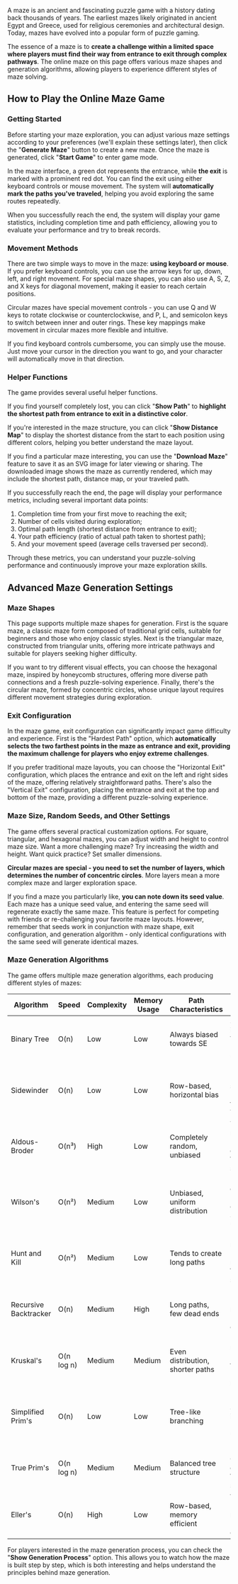 A maze is an ancient and fascinating puzzle game with a history dating back thousands of years. The earliest mazes likely originated in ancient Egypt and Greece, used for religious ceremonies and architectural design. Today, mazes have evolved into a popular form of puzzle gaming.

The essence of a maze is to **create a challenge within a limited space where players must find their way from entrance to exit through complex pathways**. The online maze on this page offers various maze shapes and generation algorithms, allowing players to experience different styles of maze solving.

## How to Play the Online Maze Game

### Getting Started

Before starting your maze exploration, you can adjust various maze settings according to your preferences (we'll explain these settings later), then click the "**Generate Maze**" button to create a new maze. Once the maze is generated, click "**Start Game**" to enter game mode.

In the maze interface, a green dot represents the entrance, while **the exit** is marked with a prominent red dot. You can find the exit using either keyboard controls or mouse movement. The system will **automatically mark the paths you've traveled**, helping you avoid exploring the same routes repeatedly.

When you successfully reach the end, the system will display your game statistics, including completion time and path efficiency, allowing you to evaluate your performance and try to break records.

### Movement Methods
There are two simple ways to move in the maze: **using keyboard or mouse**. If you prefer keyboard controls, you can use the arrow keys for up, down, left, and right movement. For special maze shapes, you can also use A, S, Z, and X keys for diagonal movement, making it easier to reach certain positions.

Circular mazes have special movement controls - you can use Q and W keys to rotate clockwise or counterclockwise, and P, L, and semicolon keys to switch between inner and outer rings. These key mappings make movement in circular mazes more flexible and intuitive.

If you find keyboard controls cumbersome, you can simply use the mouse. Just move your cursor in the direction you want to go, and your character will automatically move in that direction.

### Helper Functions
The game provides several useful helper functions.

If you find yourself completely lost, you can click "**Show Path**" to **highlight the shortest path from entrance to exit in a distinctive color**.

If you're interested in the maze structure, you can click "**Show Distance Map**" to display the shortest distance from the start to each position using different colors, helping you better understand the maze layout.

If you find a particular maze interesting, you can use the "**Download Maze**" feature to save it as an SVG image for later viewing or sharing. The downloaded image shows the maze as currently rendered, which may include the shortest path, distance map, or your traveled path.

If you successfully reach the end, the page will display your performance metrics, including several important data points:

1. Completion time from your first move to reaching the exit;
2. Number of cells visited during exploration;
3. Optimal path length (shortest distance from entrance to exit);
4. Your path efficiency (ratio of actual path taken to shortest path);
5. And your movement speed (average cells traversed per second).
   
Through these metrics, you can understand your puzzle-solving performance and continuously improve your maze exploration skills.

## Advanced Maze Generation Settings

### Maze Shapes
This page supports multiple maze shapes for generation. First is the square maze, a classic maze form composed of traditional grid cells, suitable for beginners and those who enjoy classic styles. Next is the triangular maze, constructed from triangular units, offering more intricate pathways and suitable for players seeking higher difficulty.

If you want to try different visual effects, you can choose the hexagonal maze, inspired by honeycomb structures, offering more diverse path connections and a fresh puzzle-solving experience. Finally, there's the circular maze, formed by concentric circles, whose unique layout requires different movement strategies during exploration.

### Exit Configuration
In the maze game, exit configuration can significantly impact game difficulty and experience. First is the "Hardest Path" option, which **automatically selects the two farthest points in the maze as entrance and exit, providing the maximum challenge for players who enjoy extreme challenges**.

If you prefer traditional maze layouts, you can choose the "Horizontal Exit" configuration, which places the entrance and exit on the left and right sides of the maze, offering relatively straightforward paths. There's also the "Vertical Exit" configuration, placing the entrance and exit at the top and bottom of the maze, providing a different puzzle-solving experience.

### Maze Size, Random Seeds, and Other Settings
The game offers several practical customization options. For square, triangular, and hexagonal mazes, you can adjust width and height to control maze size. Want a more challenging maze? Try increasing the width and height. Want quick practice? Set smaller dimensions.

**Circular mazes are special - you need to set the number of layers, which determines the number of concentric circles**. More layers mean a more complex maze and larger exploration space.

If you find a maze you particularly like, **you can note down its seed value**. Each maze has a unique seed value, and entering the same seed will regenerate exactly the same maze. This feature is perfect for competing with friends or re-challenging your favorite maze layouts. However, remember that seeds work in conjunction with maze shape, exit configuration, and generation algorithm - only identical configurations with the same seed will generate identical mazes.

### Maze Generation Algorithms

The game offers multiple maze generation algorithms, each producing different styles of mazes:

| Algorithm | Speed | Complexity | Memory Usage | Path Characteristics | Advantages | Disadvantages |
|-----------|-------|------------|--------------|---------------------|------------|---------------|
| Binary Tree | O(n) | Low | Low | Always biased towards SE | Simple implementation<br>Very fast<br>Low memory usage | Clear directional bias<br>Lacks randomness<br>Lower difficulty |
| Sidewinder | O(n) | Low | Low | Row-based, horizontal bias | Fast<br>Relatively simple<br>More random than Binary Tree | Directional bias<br>Square mazes only<br>Predictable patterns |
| Aldous-Broder | O(n³) | High | Low | Completely random, unbiased | Truly random mazes<br>Even distribution<br>Works for all shapes | Extremely slow<br>Impractical for large mazes<br>Unpredictable timing |
| Wilson's | O(n²) | Medium | Low | Unbiased, uniform distribution | Unbiased generation<br>High path quality<br>Statistically uniform | Slow<br>Not for real-time<br>Complex implementation |
| Hunt and Kill | O(n²) | Medium | Low | Tends to create long paths | Efficient memory use<br>Balanced mazes<br>Works for all shapes | Medium speed<br>Slight path bias<br>Visible scan patterns |
| Recursive Backtracker | O(n) | Medium | High | Long paths, few dead ends | Fast<br>Interesting mazes<br>High path complexity | High memory usage<br>Requires stack<br>Possible stack overflow |
| Kruskal's | O(n log n) | Medium | Medium | Even distribution, shorter paths | Balanced mazes<br>Parallel-friendly<br>Predictable results | Extra data structures<br>Complex implementation<br>Square mazes only |
| Simplified Prim's | O(n) | Low | Low | Tree-like branching | Fast<br>Simple implementation<br>Low memory usage | Less randomness<br>Straight passages<br>Obvious branching |
| True Prim's | O(n log n) | Medium | Medium | Balanced tree structure | High quality<br>Good distribution<br>Works for all shapes | Slower speed<br>Complex implementation<br>Requires priority queue |
| Eller's | O(n) | High | Low | Row-based, memory efficient | Very fast<br>Minimal memory<br>Infinite maze capable | Most complex<br>Square mazes only<br>Hard to debug |

For players interested in the maze generation process, you can check the "**Show Generation Process**" option. This allows you to watch how the maze is built step by step, which is both interesting and helps understand the principles behind maze generation.